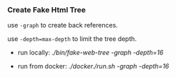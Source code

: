 ### Create Fake Html Tree
 

use `-graph` to create back references.

use `-depth=max-depth` to limit the tree depth.

* run locally: _./bin/fake-web-tree -graph -depth=16_

* run from docker: _./docker./run.sh -graph -depth=16_
